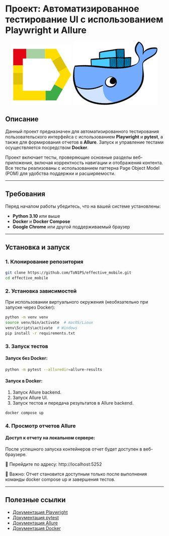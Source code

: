 # Проект: Автоматизированное тестирование UI с использованием Playwright и Allure

<p align="center">
  <img src="image-1.png" alt="alt text" />
  <img src="image-2.png" alt="alt text" />
</p>

## Описание
Данный проект предназначен для автоматизированного тестирования пользовательского интерфейса с использованием **Playwright** и **pytest**, а также для формирования отчетов в **Allure**. Запуск и управление тестами осуществляется посредством **Docker**.

Проект включает тесты, проверяющие основные разделы веб-приложения, включая корректность навигации и отображения контента. Все тесты реализованы с использованием паттерна Page Object Model (POM) для удобства поддержки и расширяемости.

----

## Требования
Перед началом работы убедитесь, что на вашей системе установлены:
- **Python 3.10** или выше
- **Docker** и **Docker Compose**
- **Google Chrome** или другой поддерживаемый браузер

----

## Установка и запуск

### 1. Клонирование репозитория
```bash
git clone https://github.com/ToN1PS/effective_mobile.git
cd effective_mobile
```

### 2. Установка зависимостей
При использовании виртуального окружения (необязательно при запуске через Docker):
```bash
python -m venv venv
source venv/bin/activate  # macOS/Linux
venv\Scripts\activate  # Windows
pip install -r requirements.txt
```

### 3. Запуск тестов
#### Запуск без Docker:
```bash
python -m pytest --alluredir=allure-results
```

#### Запуск в Docker:
1. Запуск Allure backend.
2. Запуск Allure UI.
3. Запуск тестов и передача результатов в Allure backend.
```bash
docker compose up
```

### 4. Просмотр отчетов Allure
#### Доступ к отчету на локальном сервере:
После успешного запуска контейнеров отчет будет доступен в веб-браузере.

🔗 Перейдите по адресу: http://localhost:5252

📌 Важно: Отчет становится доступным только после выполнения команды docker compose up и завершения тестов.

----

## Полезные ссылки
- [Документация Playwright](https://playwright.dev/)
- [Документация pytest](https://docs.pytest.org/)
- [Документация Allure](https://docs.qameta.io/allure/)
- [Документация Docker](https://docs.docker.com/)
